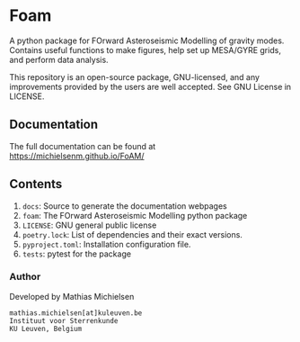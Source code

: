 # Foam

A python package for FOrward Asteroseismic Modelling of gravity modes.
Contains useful functions to make figures, help set up MESA/GYRE grids, and perform data analysis.

This repository is an open-source package, GNU-licensed, and any improvements provided by the users are well accepted. See GNU License in LICENSE.

## Documentation
The full documentation can be found at https://michielsenm.github.io/FoAM/


## Contents

1. `docs`: Source to generate the documentation webpages
2. `foam`: The FOrward Asteroseismic Modelling python package
3. `LICENSE`: GNU general public license
4. `poetry.lock`: List of dependencies and their exact versions.
5. `pyproject.toml`: Installation configuration file.
6. `tests`: pytest for the package


### Author
Developed by Mathias Michielsen
```
mathias.michielsen[at]kuleuven.be
Instituut voor Sterrenkunde
KU Leuven, Belgium
```
